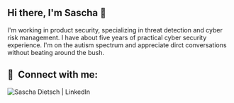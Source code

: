 ## Hi there, I'm Sascha 👋
I'm working in product security, specializing in threat detection and cyber risk management. I have about five years of practical cyber security experience. I'm on the autism spectrum and appreciate dirct conversations without beating around the bush.
<!--
**SaschaDietsch/SaschaDietsch** is a ✨ _special_ ✨ repository because its `README.md` (this file) appears on your GitHub profile.

Here are some ideas to get you started:

- 🔭 I’m currently working on ...
- 🌱 I’m currently learning ...
- 👯 I’m looking to collaborate on ...
- 🤔 I’m looking for help with ...
- 💬 Ask me about ...
- 📫 How to reach me: ...
- 😄 Pronouns: ...
- ⚡ Fun fact: ...
-->

## 🤝 &nbsp;Connect with me:
<a href="https://www.linkedin.com/in/sascha-dietsch/"><img align="left" img  src="https://img.shields.io/badge/LinkedIn-0077B5?style=for-the-badge&logo=linkedin&logoColor=white" alt="Sascha Dietsch | LinkedIn"/></a>
